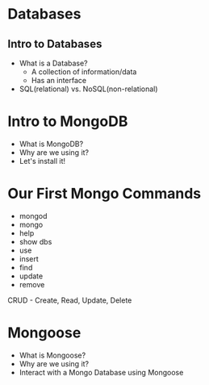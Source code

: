 # Databases

## Intro to Databases
* What is a Database?
    * A collection of information/data
    * Has an interface
* SQL(relational) vs. NoSQL(non-relational)

# Intro to MongoDB
* What is MongoDB?
* Why are we using it?
* Let's install it!

# Our First Mongo Commands
* mongod
* mongo
* help
* show dbs
* use
* insert
* find
* update
* remove

CRUD - Create, Read, Update, Delete

# Mongoose
* What is Mongoose?
* Why are we using it?
* Interact with a Mongo Database using Mongoose